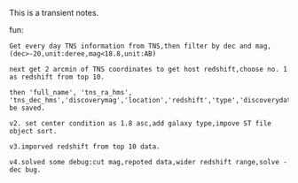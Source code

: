 This is a transient notes.

fun:

    Get every day TNS information from TNS,then filter by dec and mag,(dec>-20,unit:deree,mag<18.8,unit:AB)

    next get 2 arcmin of TNS coordinates to get host redshift,choose no. 1 as redshift from top 10.

    then 'full_name', 'tns_ra_hms', 'tns_dec_hms','discoverymag','location','redshift','type','discoverydate','internal_names','host_name','host_ra_rms','host_dec_rms','ra','declination','filter','host_ra','host_dec','host_redshift','host_type','name_link' be saved.

    v2. set center condition as 1.8 asc,add galaxy type,impove ST file object sort.

    v3.imporved redshift from top 10 data.

    v4.solved some debug:cut mag,repoted data,wider redshift range,solve - dec bug.
    